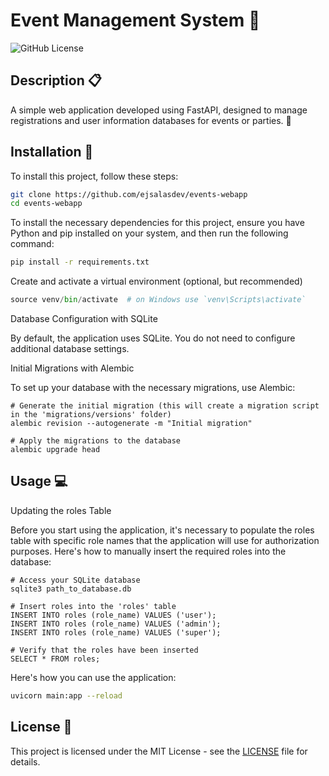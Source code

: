 # Event Management System :tada:

![GitHub License](https://img.shields.io/github/license/ejsalasdev/events-webapp)

## Description :clipboard:

A simple web application developed using FastAPI, designed to manage registrations and user information databases for events or parties. 🎉


## Installation :wrench:

To install this project, follow these steps:

```bash
git clone https://github.com/ejsalasdev/events-webapp
cd events-webapp
```

To install the necessary dependencies for this project, ensure you have Python and pip installed on your system, and then run the following command:

```bash
pip install -r requirements.txt
```

Create and activate a virtual environment (optional, but recommended)

```python -m venv venv
source venv/bin/activate  # on Windows use `venv\Scripts\activate`
```

Database Configuration with SQLite

By default, the application uses SQLite. You do not need to configure additional database settings.

Initial Migrations with Alembic

To set up your database with the necessary migrations, use Alembic:

```
# Generate the initial migration (this will create a migration script in the 'migrations/versions' folder)
alembic revision --autogenerate -m "Initial migration"

# Apply the migrations to the database
alembic upgrade head
```

## Usage :computer:

Updating the roles Table

Before you start using the application, it's necessary to populate the roles table with specific role names that the application will use for authorization purposes. Here's how to manually insert the required roles into the database:

```
# Access your SQLite database
sqlite3 path_to_database.db

# Insert roles into the 'roles' table
INSERT INTO roles (role_name) VALUES ('user');
INSERT INTO roles (role_name) VALUES ('admin');
INSERT INTO roles (role_name) VALUES ('super');

# Verify that the roles have been inserted
SELECT * FROM roles;
```


Here's how you can use the application:

```bash
uvicorn main:app --reload
```

## License :scroll:

This project is licensed under the MIT License - see the [LICENSE](LICENSE) file for details.

